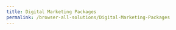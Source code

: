 ```yaml
---
title: Digital Marketing Packages
permalink: /browser-all-solutions/Digital-Marketing-Packages
---
```



